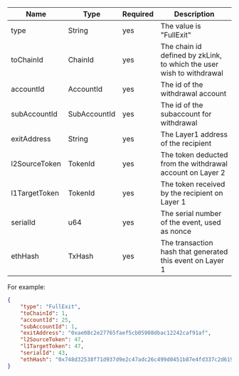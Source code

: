 
| Name          | Type         | Required | Description                                                          |
|---------------|--------------|-----------|----------------------------------------------------------------------|
| type          | String       | yes       | The value is "FullExit"                                              |
| toChainId     | ChainId      | yes       | The chain id defined by zkLink, to which the user wish to withdrawal |
| accountId     | AccountId    | yes       | The id of the withdrawal account                                     |
| subAccountId  | SubAccountId | yes       | The id of the subaccount for withdrawal                              |
| exitAddress   | String       | yes       | The Layer1 address of the recipient                                  |
| l2SourceToken | TokenId      | yes       | The token deducted from the withdrawal account on Layer 2            |
| l1TargetToken | TokenId      | yes       | The token received by the recipient on Layer 1                       |
| serialId      | u64          | yes       | The serial number of the event, used as nonce                        |
| ethHash       | TxHash       | yes       | The transaction hash that generated this event on Layer 1            |

For example:

```json
{
    "type": "FullExit",
    "toChainId": 1,
    "accountId": 25,
    "subAccountId": 1,
    "exitAddress": "0xae08c2e27765faef5cb05908dbac12242caf91af",
    "l2SourceToken": 47,
    "l1TargetToken": 47,
    "serialId": 43,
    "ethHash": "0x748d32538f71d937d9e2c47adc26c499d0451b87e4fd337c2d6190c3271dafd7"
}
```
